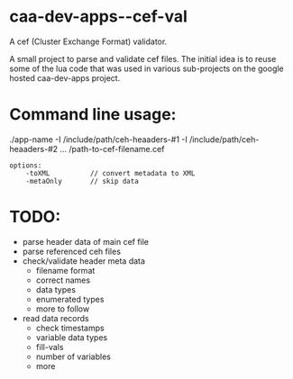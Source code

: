 caa-dev-apps--cef-val
=====================

A cef (Cluster Exchange Format) validator.


A small project to parse and validate cef files.
The initial idea is to reuse some of the lua code that was used in various
sub-projects on the google hosted caa-dev-apps project.


Command line usage:
===================

./app-name -I /include/path/ceh-heaaders-#1 -I /include/path/ceh-heaaders-#2 ... /path-to-cef-filename.cef


    options:
        -toXML          // convert metadata to XML
        -metaOnly       // skip data
        


TODO:
=====
 - parse header data of main cef file
 - parse referenced ceh files
 - check/validate header meta data
    - filename format
    - correct names
    - data types
    - enumerated types
    - more to follow
 - read data records
    - check timestamps
    - variable data types
    - fill-vals
    - number of variables
    - more